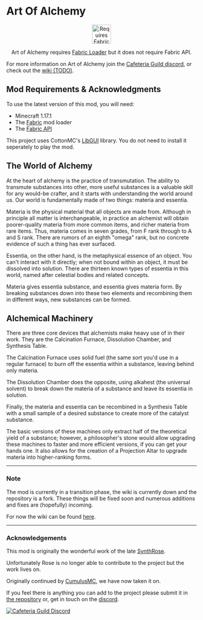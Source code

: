 # Art Of Alchemy

<p align="center">
	<a href="https://www.curseforge.com/minecraft/mc-mods/fabric-api"><img title="Requires Fabric API" height="50" src="https://i.imgur.com/Ol1Tcf8.png"></a>
</p>

<p align="center">Art of Alchemy requires <a href="https://fabricmc.net/use/">Fabric Loader</a> but it does not require Fabric API.</p>

For more information on Art of Alchemy join the [Cafeteria Guild discord](https://discord.gg/G4PjhEf), or check out the [wiki (TODO)](https://github.com/Cumulus-Mods/Art-of-Alchemy/wiki).

## Mod Requirements & Acknowledgments
To use the latest version of this mod, you will need:

* Minecraft 1.17.1
* The [Fabric](https://fabricmc.net/) mod loader
* The [Fabric API](https://www.curseforge.com/minecraft/mc-mods/fabric-api)

This project uses CottonMC's [LibGUI](https://www.curseforge.com/minecraft/mc-mods/libgui) library. You do not need to install it seperately to play the mod.

## The World of Alchemy
At the heart of alchemy is the practice of transmutation. The ability to transmute substances into other, more useful substances is a valuable skill for any would-be crafter, and it starts with understanding the world around us. Our world is fundamentally made of two things: materia and essentia.

Materia is the physical material that all objects are made from. Although in principle all matter is interchangeable, in practice an alchemist will obtain poorer-quality materia from more common items, and richer materia from rare items. Thus, materia comes in seven grades, from F rank through to A and S rank. There are rumors of an eighth "omega" rank, but no concrete evidence of such a thing has ever surfaced.

Essentia, on the other hand, is the metaphysical essence of an object. You can't interact with it directly; when not bound within an object, it must be dissolved into solution. There are thirteen known types of essentia in this world, named after celestial bodies and related concepts.

Materia gives essentia substance, and essentia gives materia form. By breaking substances down into these two elements and recombining them in different ways, new substances can be formed.

## Alchemical Machinery
There are three core devices that alchemists make heavy use of in their work.
They are the Calcination Furnace, Dissolution Chamber, and Synthesis Table.

The Calcination Furnace uses solid fuel (the same sort you'd use in a regular furnace) to burn off the essentia within a substance, leaving behind only materia.

The Dissolution Chamber does the opposite, using alkahest (the universal solvent) to break down the materia of a substance and leave its essentia in solution.

Finally, the materia and essentia can be recombined in a Synthesis Table with a small sample of a desired substance to create more of the catalyst substance.

The basic versions of these machines only extract half of the theoretical yield of a substance; however, a philosopher's stone would allow upgrading these machines to faster and more efficient versions, if you can get your hands one. It also allows for the creation of a Projection Altar to upgrade materia into higher-ranking forms.

---

### Note
The mod is currently in a transition phase, the wiki is currently down and the repository is a fork.
These things will be fixed soon and numerous additions and fixes are (hopefully) incoming.

For now the wiki can be found [here](https://github.com/CumulusMC/Art-of-Alchemy/wiki).

---

### Acknowledgements
This mod is originally the wonderful work of the late [SynthRose](https://github.com/SynthRose).

Unfortunately Rose is no longer able to contribute to the project but the work lives on.

Originally continued by [CumulusMC](https://github.com/CumulusMC), we have now taken it on.

If you feel there is anything you can add to the project please submit it in [the repository](https://github.com/CafeteriaGuild/Art-of-Alchemy) or, get in touch on the [discord](https://discord.gg/G4PjhEf).


[![Cafeteria Guild Discord](https://discordapp.com/api/guilds/707435077679841350/embed.png?style=banner2)](https://discord.gg/G4PjhEf)